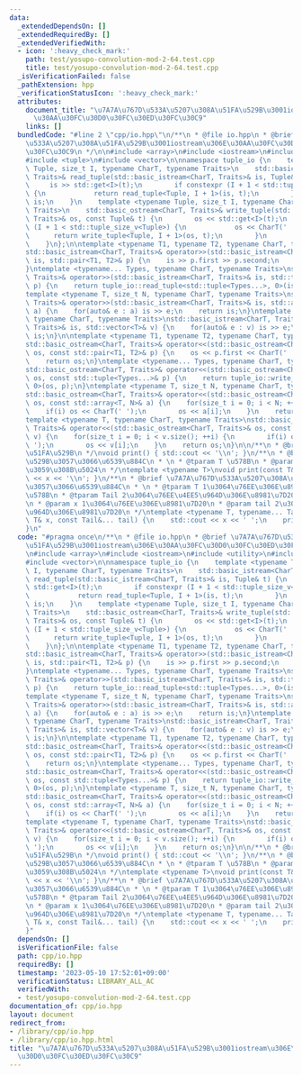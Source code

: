 ```yaml
---
data:
  _extendedDependsOn: []
  _extendedRequiredBy: []
  _extendedVerifiedWith:
  - icon: ':heavy_check_mark:'
    path: test/yosupo-convolution-mod-2-64.test.cpp
    title: test/yosupo-convolution-mod-2-64.test.cpp
  _isVerificationFailed: false
  _pathExtension: hpp
  _verificationStatusIcon: ':heavy_check_mark:'
  attributes:
    document_title: "\u7A7A\u767D\u533A\u5207\u308A\u51FA\u529B\u3001iostream\u306E\
      \u30AA\u30FC\u30D0\u30FC\u30ED\u30FC\u30C9"
    links: []
  bundledCode: "#line 2 \"cpp/io.hpp\"\n/**\n * @file io.hpp\n * @brief \u7A7A\u767D\
    \u533A\u5207\u308A\u51FA\u529B\u3001iostream\u306E\u30AA\u30FC\u30D0\u30FC\u30ED\
    \u30FC\u30C9\n */\n\n#include <array>\n#include <iostream>\n#include <utility>\n\
    #include <tuple>\n#include <vector>\n\nnamespace tuple_io {\n    template <typename\
    \ Tuple, size_t I, typename CharT, typename Traits>\n    std::basic_istream<CharT,\
    \ Traits>& read_tuple(std::basic_istream<CharT, Traits>& is, Tuple& t) {\n   \
    \     is >> std::get<I>(t);\n        if constexpr (I + 1 < std::tuple_size_v<Tuple>)\
    \ {\n            return read_tuple<Tuple, I + 1>(is, t);\n        }\n        return\
    \ is;\n    }\n    template <typename Tuple, size_t I, typename CharT, typename\
    \ Traits>\n    std::basic_ostream<CharT, Traits>& write_tuple(std::basic_ostream<CharT,\
    \ Traits>& os, const Tuple& t) {\n        os << std::get<I>(t);\n        if constexpr\
    \ (I + 1 < std::tuple_size_v<Tuple>) {\n            os << CharT(' ');\n      \
    \      return write_tuple<Tuple, I + 1>(os, t);\n        }\n        return os;\n\
    \    }\n};\n\ntemplate <typename T1, typename T2, typename CharT, typename Traits>\n\
    std::basic_istream<CharT, Traits>& operator>>(std::basic_istream<CharT, Traits>&\
    \ is, std::pair<T1, T2>& p) {\n    is >> p.first >> p.second;\n    return is;\n\
    }\ntemplate <typename... Types, typename CharT, typename Traits>\nstd::basic_istream<CharT,\
    \ Traits>& operator>>(std::basic_istream<CharT, Traits>& is, std::tuple<Types...>&\
    \ p) {\n    return tuple_io::read_tuple<std::tuple<Types...>, 0>(is, p);\n}\n\
    template <typename T, size_t N, typename CharT, typename Traits>\nstd::basic_istream<CharT,\
    \ Traits>& operator>>(std::basic_istream<CharT, Traits>& is, std::array<T, N>&\
    \ a) {\n    for(auto& e : a) is >> e;\n    return is;\n}\ntemplate <typename T,\
    \ typename CharT, typename Traits>\nstd::basic_istream<CharT, Traits>& operator>>(std::basic_istream<CharT,\
    \ Traits>& is, std::vector<T>& v) {\n    for(auto& e : v) is >> e;\n    return\
    \ is;\n}\n\ntemplate <typename T1, typename T2, typename CharT, typename Traits>\n\
    std::basic_ostream<CharT, Traits>& operator<<(std::basic_ostream<CharT, Traits>&\
    \ os, const std::pair<T1, T2>& p) {\n    os << p.first << CharT(' ') << p.second;\n\
    \    return os;\n}\ntemplate <typename... Types, typename CharT, typename Traits>\n\
    std::basic_ostream<CharT, Traits>& operator<<(std::basic_ostream<CharT, Traits>&\
    \ os, const std::tuple<Types...>& p) {\n    return tuple_io::write_tuple<std::tuple<Types...>,\
    \ 0>(os, p);\n}\ntemplate <typename T, size_t N, typename CharT, typename Traits>\n\
    std::basic_ostream<CharT, Traits>& operator<<(std::basic_ostream<CharT, Traits>&\
    \ os, const std::array<T, N>& a) {\n    for(size_t i = 0; i < N; ++i) {\n    \
    \    if(i) os << CharT(' ');\n        os << a[i];\n    }\n    return os;\n}\n\
    template <typename T, typename CharT, typename Traits>\nstd::basic_ostream<CharT,\
    \ Traits>& operator<<(std::basic_ostream<CharT, Traits>& os, const std::vector<T>&\
    \ v) {\n    for(size_t i = 0; i < v.size(); ++i) {\n        if(i) os << CharT('\
    \ ');\n        os << v[i];\n    }\n    return os;\n}\n\n/**\n * @brief \u7A7A\u884C\
    \u51FA\u529B\n */\nvoid print() { std::cout << '\\n'; }\n/**\n * @brief \u51FA\
    \u529B\u3057\u3066\u6539\u884C\n * \n * @tparam T \u578B\n * @param x \u51FA\u529B\
    \u3059\u308B\u5024\n */\ntemplate <typename T>\nvoid print(const T& x) { std::cout\
    \ << x << '\\n'; }\n/**\n * @brief \u7A7A\u767D\u533A\u5207\u308A\u3067\u51FA\u529B\
    \u3057\u3066\u6539\u884C\n * \n * @tparam T 1\u3064\u76EE\u306E\u8981\u7D20\u306E\
    \u578B\n * @tparam Tail 2\u3064\u76EE\u4EE5\u964D\u306E\u8981\u7D20\u306E\u578B\
    \n * @param x 1\u3064\u76EE\u306E\u8981\u7D20\n * @param tail 2\u3064\u76EE\u4EE5\
    \u964D\u306E\u8981\u7D20\n */\ntemplate <typename T, typename... Tail>\nvoid print(const\
    \ T& x, const Tail&... tail) {\n    std::cout << x << ' ';\n    print(tail...);\n\
    }\n"
  code: "#pragma once\n/**\n * @file io.hpp\n * @brief \u7A7A\u767D\u533A\u5207\u308A\
    \u51FA\u529B\u3001iostream\u306E\u30AA\u30FC\u30D0\u30FC\u30ED\u30FC\u30C9\n */\n\
    \n#include <array>\n#include <iostream>\n#include <utility>\n#include <tuple>\n\
    #include <vector>\n\nnamespace tuple_io {\n    template <typename Tuple, size_t\
    \ I, typename CharT, typename Traits>\n    std::basic_istream<CharT, Traits>&\
    \ read_tuple(std::basic_istream<CharT, Traits>& is, Tuple& t) {\n        is >>\
    \ std::get<I>(t);\n        if constexpr (I + 1 < std::tuple_size_v<Tuple>) {\n\
    \            return read_tuple<Tuple, I + 1>(is, t);\n        }\n        return\
    \ is;\n    }\n    template <typename Tuple, size_t I, typename CharT, typename\
    \ Traits>\n    std::basic_ostream<CharT, Traits>& write_tuple(std::basic_ostream<CharT,\
    \ Traits>& os, const Tuple& t) {\n        os << std::get<I>(t);\n        if constexpr\
    \ (I + 1 < std::tuple_size_v<Tuple>) {\n            os << CharT(' ');\n      \
    \      return write_tuple<Tuple, I + 1>(os, t);\n        }\n        return os;\n\
    \    }\n};\n\ntemplate <typename T1, typename T2, typename CharT, typename Traits>\n\
    std::basic_istream<CharT, Traits>& operator>>(std::basic_istream<CharT, Traits>&\
    \ is, std::pair<T1, T2>& p) {\n    is >> p.first >> p.second;\n    return is;\n\
    }\ntemplate <typename... Types, typename CharT, typename Traits>\nstd::basic_istream<CharT,\
    \ Traits>& operator>>(std::basic_istream<CharT, Traits>& is, std::tuple<Types...>&\
    \ p) {\n    return tuple_io::read_tuple<std::tuple<Types...>, 0>(is, p);\n}\n\
    template <typename T, size_t N, typename CharT, typename Traits>\nstd::basic_istream<CharT,\
    \ Traits>& operator>>(std::basic_istream<CharT, Traits>& is, std::array<T, N>&\
    \ a) {\n    for(auto& e : a) is >> e;\n    return is;\n}\ntemplate <typename T,\
    \ typename CharT, typename Traits>\nstd::basic_istream<CharT, Traits>& operator>>(std::basic_istream<CharT,\
    \ Traits>& is, std::vector<T>& v) {\n    for(auto& e : v) is >> e;\n    return\
    \ is;\n}\n\ntemplate <typename T1, typename T2, typename CharT, typename Traits>\n\
    std::basic_ostream<CharT, Traits>& operator<<(std::basic_ostream<CharT, Traits>&\
    \ os, const std::pair<T1, T2>& p) {\n    os << p.first << CharT(' ') << p.second;\n\
    \    return os;\n}\ntemplate <typename... Types, typename CharT, typename Traits>\n\
    std::basic_ostream<CharT, Traits>& operator<<(std::basic_ostream<CharT, Traits>&\
    \ os, const std::tuple<Types...>& p) {\n    return tuple_io::write_tuple<std::tuple<Types...>,\
    \ 0>(os, p);\n}\ntemplate <typename T, size_t N, typename CharT, typename Traits>\n\
    std::basic_ostream<CharT, Traits>& operator<<(std::basic_ostream<CharT, Traits>&\
    \ os, const std::array<T, N>& a) {\n    for(size_t i = 0; i < N; ++i) {\n    \
    \    if(i) os << CharT(' ');\n        os << a[i];\n    }\n    return os;\n}\n\
    template <typename T, typename CharT, typename Traits>\nstd::basic_ostream<CharT,\
    \ Traits>& operator<<(std::basic_ostream<CharT, Traits>& os, const std::vector<T>&\
    \ v) {\n    for(size_t i = 0; i < v.size(); ++i) {\n        if(i) os << CharT('\
    \ ');\n        os << v[i];\n    }\n    return os;\n}\n\n/**\n * @brief \u7A7A\u884C\
    \u51FA\u529B\n */\nvoid print() { std::cout << '\\n'; }\n/**\n * @brief \u51FA\
    \u529B\u3057\u3066\u6539\u884C\n * \n * @tparam T \u578B\n * @param x \u51FA\u529B\
    \u3059\u308B\u5024\n */\ntemplate <typename T>\nvoid print(const T& x) { std::cout\
    \ << x << '\\n'; }\n/**\n * @brief \u7A7A\u767D\u533A\u5207\u308A\u3067\u51FA\u529B\
    \u3057\u3066\u6539\u884C\n * \n * @tparam T 1\u3064\u76EE\u306E\u8981\u7D20\u306E\
    \u578B\n * @tparam Tail 2\u3064\u76EE\u4EE5\u964D\u306E\u8981\u7D20\u306E\u578B\
    \n * @param x 1\u3064\u76EE\u306E\u8981\u7D20\n * @param tail 2\u3064\u76EE\u4EE5\
    \u964D\u306E\u8981\u7D20\n */\ntemplate <typename T, typename... Tail>\nvoid print(const\
    \ T& x, const Tail&... tail) {\n    std::cout << x << ' ';\n    print(tail...);\n\
    }"
  dependsOn: []
  isVerificationFile: false
  path: cpp/io.hpp
  requiredBy: []
  timestamp: '2023-05-10 17:52:01+09:00'
  verificationStatus: LIBRARY_ALL_AC
  verifiedWith:
  - test/yosupo-convolution-mod-2-64.test.cpp
documentation_of: cpp/io.hpp
layout: document
redirect_from:
- /library/cpp/io.hpp
- /library/cpp/io.hpp.html
title: "\u7A7A\u767D\u533A\u5207\u308A\u51FA\u529B\u3001iostream\u306E\u30AA\u30FC\
  \u30D0\u30FC\u30ED\u30FC\u30C9"
---
```

